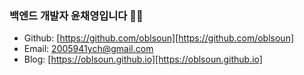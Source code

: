 ### 백엔드 개발자 윤채영입니다 🙌🏻

- Github: [https://github.com/oblsoun][https://github.com/oblsoun]
- Email: <a href="mailto:2005941ych@gmail.com">2005941ych@gmail.com</a>
- Blog: [https://oblsoun.github.io][https://oblsoun.github.io]

<!--
**oblsoun/oblsoun** is a ✨ _special_ ✨ repository because its `README.md` (this file) appears on your GitHub profile.

Here are some ideas to get you started:

- 🔭 I’m currently working on ...
- 🌱 I’m currently learning ...
- 👯 I’m looking to collaborate on ...
- 🤔 I’m looking for help with ...
- 💬 Ask me about ...
- 📫 How to reach me: ...
- 😄 Pronouns: ...
- ⚡ Fun fact: ...
-->
